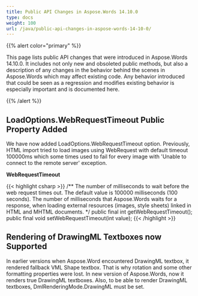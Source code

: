 ```yaml
---
title: Public API Changes in Aspose.Words 14.10.0
type: docs
weight: 100
url: /java/public-api-changes-in-aspose-words-14-10-0/
---
```


{{% alert color="primary" %}} 

This page lists public API changes that were introduced in Aspose.Words 14.10.0. It includes not only new and obsoleted public methods, but also a description of any changes in the behavior behind the scenes in Aspose.Words which may affect existing code. Any behavior introduced that could be seen as a regression and modifies existing behavior is especially important and is documented here.

{{% /alert %}} 

## LoadOptions.WebRequestTimeout Public Property Added

We have now added LoadOptions.WebRequestTimeout option. Previously, HTML import tried to load images using WebRequest with default timeout 100000ms which some times used to fail for every image with 'Unable to connect to the remote server' exception.

**WebRequestTimeout**

{{< highlight csharp >}}
/** 
 The number of milliseconds to wait before the web request times out. The default value is 100000 milliseconds (100 seconds). 
 The number of milliseconds that Aspose.Words waits for a response, when loading external resources (images, style sheets)
 linked in HTML and MHTML documents. 
*/
public final int getWebRequestTimeout();
public final void setWebRequestTimeout(int value);
{{< /highlight >}}

## Rendering of DrawingML Textboxes now Supported

In earlier versions when Aspose.Word encountered DrawingML textbox, it rendered fallback VML Shape textbox. That is why rotation and some other formatting properties were lost. In new version of Aspose.Words, now it renders true DrawingML textboxes. Also, to be able to render DrawingML textboxes, DmlRenderingMode.DrawingML must be set.
